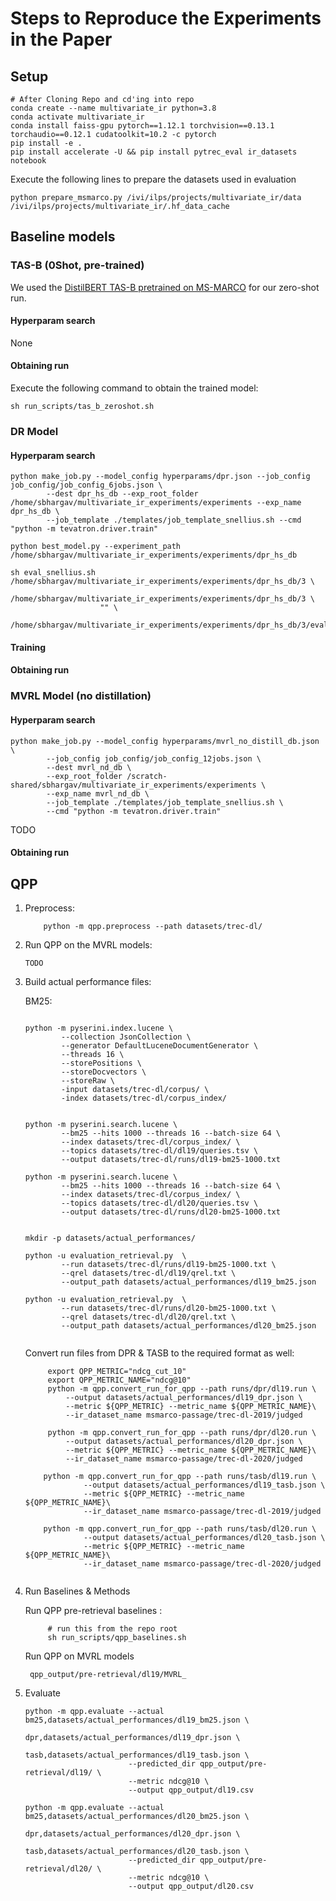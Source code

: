 # Steps to Reproduce the Experiments in the Paper

## Setup 
```
# After Cloning Repo and cd'ing into repo
conda create --name multivariate_ir python=3.8
conda activate multivariate_ir
conda install faiss-gpu pytorch==1.12.1 torchvision==0.13.1 torchaudio==0.12.1 cudatoolkit=10.2 -c pytorch
pip install -e .
pip install accelerate -U && pip install pytrec_eval ir_datasets notebook

```

Execute the following lines to prepare the datasets used in evaluation
```
python prepare_msmarco.py /ivi/ilps/projects/multivariate_ir/data /ivi/ilps/projects/multivariate_ir/.hf_data_cache
```

## Baseline models

### TAS-B (0Shot, pre-trained)

We used the [DistilBERT TAS-B pretrained on MS-MARCO](https://huggingface.co/sebastian-hofstaetter/distilbert-dot-tas_b-b256-msmarco) for 
our zero-shot run. 


#### Hyperparam search
None

#### Obtaining run
Execute the following command to obtain the trained model:

```
sh run_scripts/tas_b_zeroshot.sh
``` 


### DR Model

#### Hyperparam search


```
python make_job.py --model_config hyperparams/dpr.json --job_config job_config/job_config_6jobs.json \
        --dest dpr_hs_db --exp_root_folder /home/sbhargav/multivariate_ir_experiments/experiments --exp_name dpr_hs_db \
        --job_template ./templates/job_template_snellius.sh --cmd "python -m tevatron.driver.train"

python best_model.py --experiment_path /home/sbhargav/multivariate_ir_experiments/experiments/dpr_hs_db

sh eval_snellius.sh /home/sbhargav/multivariate_ir_experiments/experiments/dpr_hs_db/3 \ 
                    /home/sbhargav/multivariate_ir_experiments/experiments/dpr_hs_db/3 \
                    "" \
                    /home/sbhargav/multivariate_ir_experiments/experiments/dpr_hs_db/3/eval_log.log 
```



#### Training

#### Obtaining run

### MVRL Model (no distillation)

#### Hyperparam search

```
python make_job.py --model_config hyperparams/mvrl_no_distill_db.json \
        --job_config job_config/job_config_12jobs.json \
        --dest mvrl_nd_db \
        --exp_root_folder /scratch-shared/sbhargav/multivariate_ir_experiments/experiments \
        --exp_name mvrl_nd_db \
        --job_template ./templates/job_template_snellius.sh \
        --cmd "python -m tevatron.driver.train"

```

TODO
#### Obtaining run



## QPP 

1. Preprocess: 
    
    ```
        python -m qpp.preprocess --path datasets/trec-dl/
    ```
   
2. Run QPP on the MVRL models:
    ```
    TODO
    ```
3. Build actual performance files:

    BM25:
    ```
       
    python -m pyserini.index.lucene \
            --collection JsonCollection \
            --generator DefaultLuceneDocumentGenerator \
            --threads 16 \
            --storePositions \
            --storeDocvectors \
            --storeRaw \
            -input datasets/trec-dl/corpus/ \
            -index datasets/trec-dl/corpus_index/
    
    
    python -m pyserini.search.lucene \
            --bm25 --hits 1000 --threads 16 --batch-size 64 \
            --index datasets/trec-dl/corpus_index/ \
            --topics datasets/trec-dl/dl19/queries.tsv \
            --output datasets/trec-dl/runs/dl19-bm25-1000.txt
    
    python -m pyserini.search.lucene \
            --bm25 --hits 1000 --threads 16 --batch-size 64 \
            --index datasets/trec-dl/corpus_index/ \
            --topics datasets/trec-dl/dl20/queries.tsv \
            --output datasets/trec-dl/runs/dl20-bm25-1000.txt
    
    
    mkdir -p datasets/actual_performances/
    
    python -u evaluation_retrieval.py  \
            --run datasets/trec-dl/runs/dl19-bm25-1000.txt \
            --qrel datasets/trec-dl/dl19/qrel.txt \
            --output_path datasets/actual_performances/dl19_bm25.json
    
    python -u evaluation_retrieval.py  \
            --run datasets/trec-dl/runs/dl20-bm25-1000.txt \
            --qrel datasets/trec-dl/dl20/qrel.txt \
            --output_path datasets/actual_performances/dl20_bm25.json  
 

    ```
   
   Convert run files from DPR & TASB to the required format as well:
   ```
        export QPP_METRIC="ndcg_cut_10"
        export QPP_METRIC_NAME="ndcg@10" 
        python -m qpp.convert_run_for_qpp --path runs/dpr/dl19.run \
            --output datasets/actual_performances/dl19_dpr.json \
            --metric ${QPP_METRIC} --metric_name ${QPP_METRIC_NAME}\
            --ir_dataset_name msmarco-passage/trec-dl-2019/judged
   
        python -m qpp.convert_run_for_qpp --path runs/dpr/dl20.run \
            --output datasets/actual_performances/dl20_dpr.json \
            --metric ${QPP_METRIC} --metric_name ${QPP_METRIC_NAME}\
            --ir_dataset_name msmarco-passage/trec-dl-2020/judged
   
       python -m qpp.convert_run_for_qpp --path runs/tasb/dl19.run \
                --output datasets/actual_performances/dl19_tasb.json \
                --metric ${QPP_METRIC} --metric_name ${QPP_METRIC_NAME}\
                --ir_dataset_name msmarco-passage/trec-dl-2019/judged
   
       python -m qpp.convert_run_for_qpp --path runs/tasb/dl20.run \
                --output datasets/actual_performances/dl20_tasb.json \
                --metric ${QPP_METRIC} --metric_name ${QPP_METRIC_NAME}\
                --ir_dataset_name msmarco-passage/trec-dl-2020/judged
 
   ```
   
3. Run Baselines & Methods
   
   Run QPP pre-retrieval baselines :
   ```
        # run this from the repo root
        sh run_scripts/qpp_baselines.sh
   ```
   
   Run QPP on MVRL models
   ```
    qpp_output/pre-retrieval/dl19/MVRL_
   ```
   
4. Evaluate
    ```
   python -m qpp.evaluate --actual bm25,datasets/actual_performances/dl19_bm25.json \
                           dpr,datasets/actual_performances/dl19_dpr.json \
                           tasb,datasets/actual_performances/dl19_tasb.json \
                           --predicted_dir qpp_output/pre-retrieval/dl19/ \
                           --metric ndcg@10 \
                           --output qpp_output/dl19.csv
   
   python -m qpp.evaluate --actual bm25,datasets/actual_performances/dl20_bm25.json \
                           dpr,datasets/actual_performances/dl20_dpr.json \
                           tasb,datasets/actual_performances/dl20_tasb.json \
                           --predicted_dir qpp_output/pre-retrieval/dl20/ \
                           --metric ndcg@10 \
                           --output qpp_output/dl20.csv
    ```
    
                           
   
